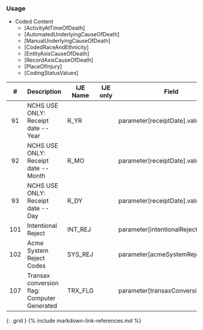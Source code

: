 ### Usage

  * Coded Content
    * [ActivityAtTimeOfDeath]
    * [AutomatedUnderlyingCauseOfDeath]
    * [ManualUnderlyingCauseOfDeath]
    * [CodedRaceAndEthnicity]
    * [EntityAxisCauseOfDeath]
    * [RecordAxisCauseOfDeath]
    * [PlaceOfInjury]
    * [CodingStatusValues]
    

| **#** |  **Description**   |  **IJE Name**   | IJE only |  **Field**  |  **Type**  | **Value Set**  |
| :---------: | ------------- | ------------ | :----------: |---------- | -------- | -------- |
| 91 | NCHS USE ONLY: Receipt date -- Year | R_YR| |parameter[receiptDate].value | date | See [PartialDatesAndTimes] | 
| 92 | NCHS USE ONLY: Receipt date -- Month | R_MO| |parameter[receiptDate].value | date | See [PartialDatesAndTimes] | 
| 93 | NCHS USE ONLY: Receipt date -- Day | R_DY| |parameter[receiptDate].value | date | See [PartialDatesAndTimes] | 
| 101 | Intentional Reject  | INT_REJ| |parameter[intentionalReject].value | codeable | [IntentionalRejectVS] | 
| 102 | Acme System Reject Codes | SYS_REJ| |parameter[acmeSystemReject].value  | codeable | [ACMESystemRejectVS] | 
| 107 | Transax conversion flag: Computer Generated | TRX_FLG| |parameter[transaxConversion].value  | codeable | [TransaxConversionVS] | 
{: .grid }
{% include markdown-link-references.md %}
